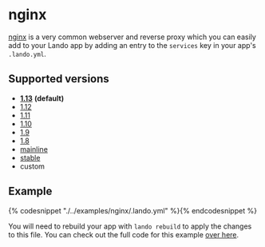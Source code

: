 nginx
=====

[nginx](https://www.nginx.com/resources/wiki/) is a very common webserver and reverse proxy which you can easily add to your Lando app by adding an entry to the `services` key in your app's `.lando.yml`.

Supported versions
------------------

*   **[1.13](https://hub.docker.com/r/_/nginx/)** **(default)**
*   [1.12](https://hub.docker.com/r/_/nginx/)
*   [1.11](https://hub.docker.com/r/_/nginx/)
*   [1.10](https://hub.docker.com/r/_/nginx/)
*   [1.9](https://hub.docker.com/r/_/nginx/)
*   [1.8](https://hub.docker.com/r/_/nginx/)
*   [mainline](https://hub.docker.com/r/_/nginx/)
*   [stable](https://hub.docker.com/r/_/nginx/)
*   custom

Example
-------

{% codesnippet "./../examples/nginx/.lando.yml" %}{% endcodesnippet %}

You will need to rebuild your app with `lando rebuild` to apply the changes to this file. You can check out the full code for this example [over here](https://github.com/lando/lando/tree/master/examples/nginx).
